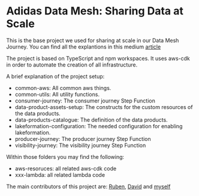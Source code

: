 # Adidas Data Mesh: Sharing Data at Scale

This is the base project we used for sharing at scale in our Data Mesh Journey. You can find all the explantions in this medium [article]()

The project is based on TypeScript and npm workspaces. It uses aws-cdk in order to automate the creation of all infrastructure.

A brief explanation of the project setup:
- common-aws: All common aws things.
- common-utils: All utility functions.
- consumer-journey: The consumer journey Step Function
- data-product-assets-setup: The constructs for the custom resources of the data products.
- data-products-catalogue: The definition of the data products.
- lakeformation-configuration: The needed configuration for enabling lakeformation.
- producer-journey: The producer journey Step Function
- visibility-journey: The visibility journey Step Function

Within those folders you may find the following:
- aws-resoruces: all related aws-cdk code
- xxx-lambda: all related lambda code

The main contributors of this project are: [Ruben](https://github.com/nebur395), [David](https://github.com/fiusa8) and [myself](https://github.com/josete89)
